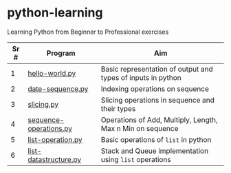 # python-learning
Learning Python from Beginner to Professional exercises

| Sr # | Program | Aim |
|------|---------|-----|
| 1 | [hello-world.py](./hello-world.py) | Basic representation of output and types of inputs in python |
| 2 | [date-sequence.py](./date-sequence.py) | Indexing operations on sequence |
| 3 | [slicing.py](./slicing.py) | Slicing operations in sequence and their types |
| 4 | [sequence-operations.py](sequence-operations.py) | Operations of Add, Multiply, Length, Max n Min on sequence |
| 5 | [list-operation.py](./list-operation.py) | Basic operations of `list` in python |
| 6 | [list-datastructure.py](./list-datastructure.py) | Stack and Queue implementation using `list` operations |
